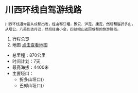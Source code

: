 # 川西环线自驾游线路
    川西环线通常指从成都出发，经由都江堰，雅安，泸定，康定，然后翻越折多山，
    从塔公，八美到达丹巴，然后经由小金，四姑娘山返回成都的旅游路线。
1. 行程总览
  1. 地图 [点击查看地图](https://github.com/tuyah/West-Sichuan-Loop/blob/master/Overall_map.jpg)
  * 总里程：870公里
  * 时间计划：7天
  * 最高海拔：4400米
  * 主要垭口：
    * 折多山垭口()
    * 巴郎山垭口()
